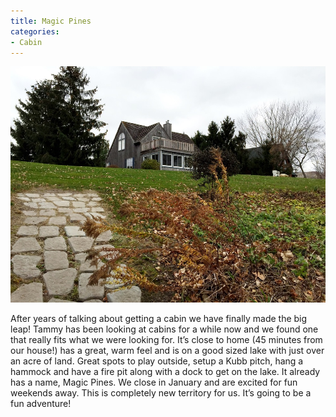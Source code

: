 ```yaml
---
title: Magic Pines
categories:
- Cabin
---
```


![](/assets/posts/2014/IMG_2970.jpg)
  



After years of talking about getting a cabin we have finally made the big leap! Tammy has been looking at cabins for a while now and we found one that really fits what we were looking for. It’s close to home (45 minutes from our house!) has a great, warm feel and is on a good sized lake with just over an acre of land. Great spots to play outside, setup a Kubb pitch, hang a hammock and have a fire pit along with a dock to get on the lake. It already has a name, Magic Pines.
We close in January and are excited for fun weekends away. This is completely new territory for us. It’s going to be a fun adventure!
